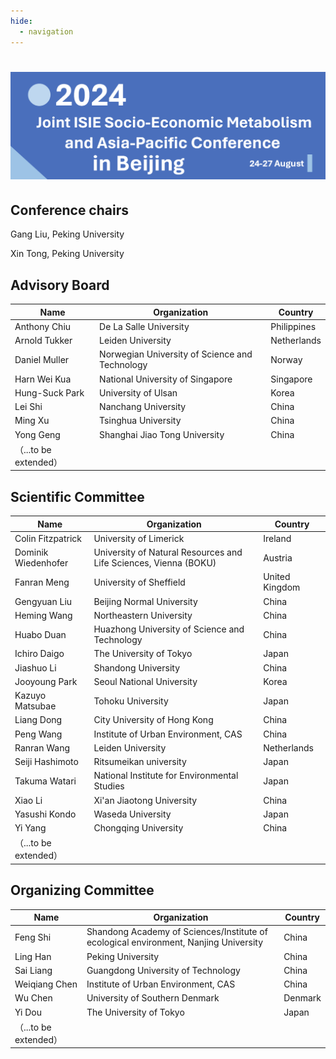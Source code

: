 ```yaml
---
hide:
  - navigation
---
```


# ![1706702643827](image/index/1706702643827.png)

## Conference chairs

Gang Liu, Peking University

Xin Tong, Peking University

## Advisory Board

| Name                  | Organization                                   | Country     |
| --------------------- | ---------------------------------------------- | ----------- |
| Anthony Chiu          | De La Salle University                         | Philippines |
| Arnold Tukker         | Leiden University                              | Netherlands |
| Daniel Muller         | Norwegian University of Science and Technology | Norway      |
| Harn Wei Kua          | National University of Singapore               | Singapore   |
| Hung-Suck Park        | University of Ulsan                            | Korea       |
| Lei Shi               | Nanchang University                            | China       |
| Ming Xu               | Tsinghua University                            | China       |
| Yong Geng             | Shanghai Jiao Tong University                  | China       |
| （...to be extended） |                                                |             |

## Scientific Committee

| Name                  | Organization                                                     | Country        |
| --------------------- | ---------------------------------------------------------------- | -------------- |
| Colin Fitzpatrick     | University of Limerick                                           | Ireland        |
| Dominik Wiedenhofer   | University of Natural Resources and Life Sciences, Vienna (BOKU) | Austria        |
| Fanran Meng           | University of Sheffield                                          | United Kingdom |
| Gengyuan Liu          | Beijing Normal University                                        | China          |
| Heming Wang           | Northeastern University                                          | China          |
| Huabo Duan            | Huazhong University of Science and Technology                    | China          |
| Ichiro Daigo          | The University of Tokyo                                          | Japan          |
| Jiashuo Li            | Shandong University                                              | China          |
| Jooyoung Park         | Seoul National University                                        | Korea          |
| Kazuyo Matsubae       | Tohoku University                                                | Japan          |
| Liang Dong            | City University of Hong Kong                                     | China          |
| Peng Wang             | Institute of Urban Environment, CAS                              | China          |
| Ranran Wang           | Leiden University                                                | Netherlands    |
| Seiji Hashimoto       | Ritsumeikan university                                           | Japan          |
| Takuma Watari         | National Institute for Environmental Studies                     | Japan          |
| Xiao Li               | Xi'an Jiaotong University                                        | China          |
| Yasushi Kondo         | Waseda University                                                | Japan          |
| Yi Yang               | Chongqing University                                             | China          |
| （...to be extended） |                                                                  |                |

## Organizing Committee

| Name                  | Organization                                                                         | Country |
| --------------------- | ------------------------------------------------------------------------------------ | ------- |
| Feng Shi              | Shandong Academy of Sciences/Institute of ecological environment, Nanjing University | China   |
| Ling Han              | Peking University                                                                    | China   |
| Sai Liang             | Guangdong University of Technology                                                   | China   |
| Weiqiang Chen         | Institute of Urban Environment, CAS                                                  | China   |
| Wu Chen               | University of Southern Denmark                                                       | Denmark |
| Yi Dou                | The University of Tokyo                                                              | Japan   |
| （...to be extended） |                                                                                      |         |
